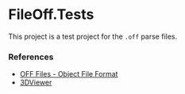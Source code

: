 # FileOff.Tests

This project is a test project for the `.off` parse files.

### References

* [OFF Files - Object File Format ](https://people.sc.fsu.edu/~jburkardt/data/off/off.html)
* [3DViewer](https://3dviewer.net/index.html#model=assets/models/cube.off)
